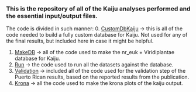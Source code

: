 ### This is the repository of all of the Kaiju analyses performed and the essential input/output files.

The code is divided in such manner:
0. [CustomDbKaiju](https://github.com/AleksandraLaura/CoproliteAnalysesCommentaryALP/blob/main/2.%20Kaiju/CustomDbKaiju.md) -> this is all of the code needed to build a fully custom database for Kaiju. Not used for any of the final results, but included here in case it might be helpful.
1. [MakeDB](https://github.com/AleksandraLaura/CoproliteAnalysesCommentaryALP/blob/main/2.%20Kaiju/MakeDB.md) -> all of the code used to make the nr_euk + Viridiplantae database for Kaiju.
2. [Run](https://github.com/AleksandraLaura/CoproliteAnalysesCommentaryALP/blob/main/2.%20Kaiju/Run.md) -> the code used to run all the datasets against the database.
3. [Validation](https://github.com/AleksandraLaura/CoproliteAnalysesCommentaryALP/blob/main/2.%20Kaiju/Validation.md) -> included all of the code used for the validation step of the Puerto Rican results, based on the reported results from the publication.
4. [Krona](https://github.com/AleksandraLaura/CoproliteAnalysesCommentaryALP/blob/main/2.%20Kaiju/Krona.md) -> all the code used to make the krona plots of the kaiju output.
